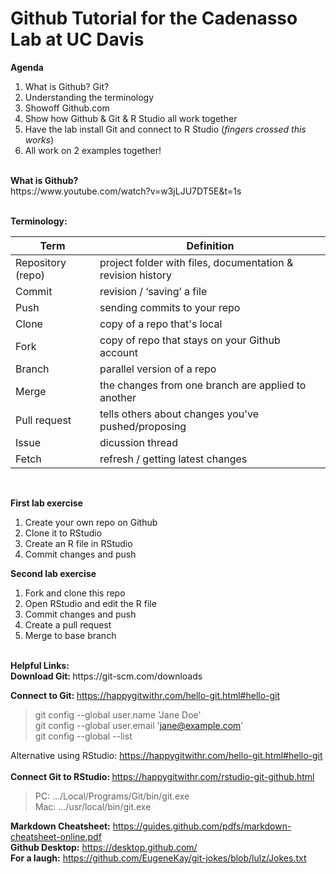 # Github Tutorial for the Cadenasso Lab at UC Davis

<b>Agenda</b>

1. What is Github? Git?
2. Understanding the terminology
3. Showoff Github.com
4. Show how Github & Git & R Studio all work together
5. Have the lab install Git and connect to R Studio (*fingers crossed this works*)
6. All work on 2 examples together!

<br>
<b>What is Github?</b><br>
https://www.youtube.com/watch?v=w3jLJU7DT5E&t=1s
<br><br>

<b>Terminology:</b>

Term | Definition
------------ | -------------
Repository (repo) | project folder with files, documentation & revision history
Commit | revision / ‘saving’ a file
Push | sending commits to your repo
Clone | copy of a repo that's local
Fork | copy of repo that stays on your Github account
Branch | parallel version of a repo
Merge | the changes from one branch are applied to another
Pull request | tells others about changes you've pushed/proposing
Issue | dicussion thread
Fetch | refresh / getting latest changes

<br>

<b>First lab exercise</b>
1. Create your own repo on Github
2. Clone it to RStudio
3. Create an R file in RStudio
4. Commit changes and push 


<b>Second lab exercise</b>
1. Fork and clone this repo
2. Open RStudio and edit the R file
3. Commit changes and push
4. Create a pull request
5. Merge to base branch 

<br>
<b>Helpful Links:</b>
<br>
<b>Download Git: </b> https://git-scm.com/downloads

<b>Connect to Git: </b>https://happygitwithr.com/hello-git.html#hello-git<br>
>git config --global user.name 'Jane Doe'<br>
>git config --global user.email 'jane@example.com'<br>
>git config --global --list<br>

Alternative using RStudio: https://happygitwithr.com/hello-git.html#hello-git
<br><br>
<b>Connect Git to RStudio: </b> https://happygitwithr.com/rstudio-git-github.html <br>
>PC: .../Local/Programs/Git/bin/git.exe<br>
>Mac: .../usr/local/bin/git.exe<br>

<b>Markdown Cheatsheet:</b> https://guides.github.com/pdfs/markdown-cheatsheet-online.pdf<br>
<b>Github Desktop:</b> https://desktop.github.com/<br>
<b>For a laugh:</b> https://github.com/EugeneKay/git-jokes/blob/lulz/Jokes.txt
